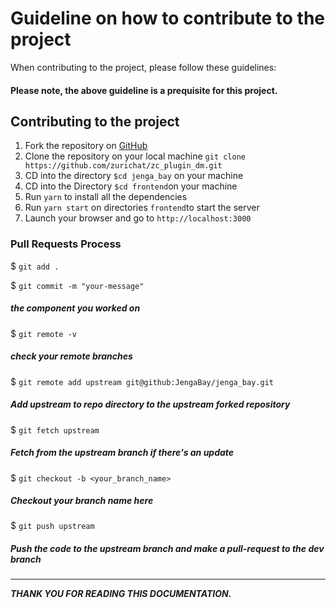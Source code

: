 # Guideline on how to contribute to the project

When contributing to the project, please follow these guidelines:

<!-- -   Check the issues we have on [GitHub](https://github.com/zurichat/zc_plugin_dm/issues). -->

<!-- -   Check the design you're creating on figma link here [Figma Design](https://www.figma.com/file/LQAKDdQteJwjrhtFTv7PlV/Zuri.Chat-DM?node-id=13%3A2) -->

#### Please note, the above guideline is a prequisite for this project.

## Contributing to the project

1.  Fork the repository on [GitHub](https://github.com/JengaBay/jenga_bay/fork)
2.  Clone the repository on your local machine `git clone https://github.com/zurichat/zc_plugin_dm.git`
3.  CD into the directory `$cd jenga_bay` on your machine
4.  CD into the Directory `$cd frontend`on your machine
5.  Run `yarn` to install all the dependencies
6.  Run `yarn start` on directories `frontend`to start the server
7.  Launch your browser and go to `http://localhost:3000`

### Pull Requests Process

$ `git add .`

$ `git commit -m "your-message"`

##### the component you worked on

$ `git remote -v`

##### check your remote branches

$ `git remote add upstream git@github:JengaBay/jenga_bay.git`

##### Add upstream to repo directory to the upstream forked repository

$ `git fetch upstream`

##### Fetch from the upstream branch if there's an update

$ `git checkout -b <your_branch_name>`

##### Checkout your branch name here

$ `git push upstream`

##### Push the code to the upstream branch and make a pull-request to the **_dev branch_**

<hr>

**_THANK YOU FOR READING THIS DOCUMENTATION._**
